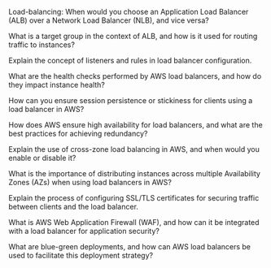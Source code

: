 Load-balancing:
  When would you choose an Application Load Balancer (ALB) over a Network Load Balancer (NLB), and vice versa?
  
  What is a target group in the context of ALB, and how is it used for routing traffic to instances?
  
  Explain the concept of listeners and rules in load balancer configuration.
  
  What are the health checks performed by AWS load balancers, and how do they impact instance health?
  
  How can you ensure session persistence or stickiness for clients using a load balancer in AWS?
  
  How does AWS ensure high availability for load balancers, and what are the best practices for achieving redundancy?
  
  Explain the use of cross-zone load balancing in AWS, and when would you enable or disable it?
  
  What is the importance of distributing instances across multiple Availability Zones (AZs) when using load balancers in AWS?
  
  Explain the process of configuring SSL/TLS certificates for securing traffic between clients and the load balancer.
  
  What is AWS Web Application Firewall (WAF), and how can it be integrated with a load balancer for application security?
  
  What are blue-green deployments, and how can AWS load balancers be used to facilitate this deployment strategy?
